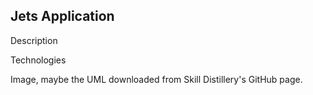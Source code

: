 ## Jets Application

Description

Technologies

Image, maybe the UML downloaded from Skill Distillery's GitHub page.
